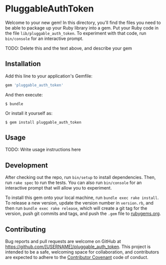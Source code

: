 # PluggableAuthToken

Welcome to your new gem! In this directory, you'll find the files you need to be able to package up your Ruby library into a gem. Put your Ruby code in the file `lib/pluggable_auth_token`. To experiment with that code, run `bin/console` for an interactive prompt.

TODO: Delete this and the text above, and describe your gem

## Installation

Add this line to your application's Gemfile:

```ruby
gem 'pluggable_auth_token'
```

And then execute:

    $ bundle

Or install it yourself as:

    $ gem install pluggable_auth_token

## Usage

TODO: Write usage instructions here

## Development

After checking out the repo, run `bin/setup` to install dependencies. Then, run `rake spec` to run the tests. You can also run `bin/console` for an interactive prompt that will allow you to experiment.

To install this gem onto your local machine, run `bundle exec rake install`. To release a new version, update the version number in `version.rb`, and then run `bundle exec rake release`, which will create a git tag for the version, push git commits and tags, and push the `.gem` file to [rubygems.org](https://rubygems.org).

## Contributing

Bug reports and pull requests are welcome on GitHub at https://github.com/[USERNAME]/pluggable_auth_token. This project is intended to be a safe, welcoming space for collaboration, and contributors are expected to adhere to the [Contributor Covenant](http://contributor-covenant.org) code of conduct.

